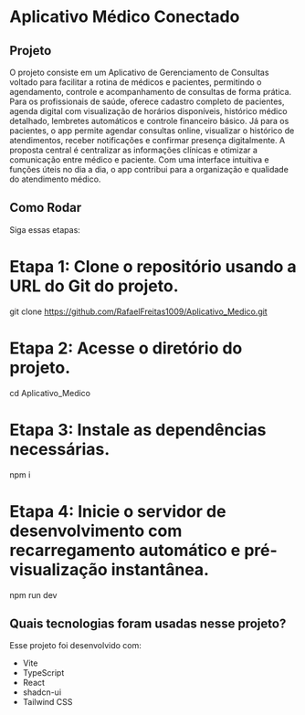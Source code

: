 # Aplicativo Médico Conectado

## Projeto

O projeto consiste em um Aplicativo de Gerenciamento de Consultas voltado para facilitar a rotina de médicos e pacientes, permitindo o agendamento, controle e acompanhamento de consultas de forma prática. Para os profissionais de saúde, oferece cadastro completo de pacientes, agenda digital com visualização de horários disponíveis, histórico médico detalhado, lembretes automáticos e controle financeiro básico. Já para os pacientes, o app permite agendar consultas online, visualizar o histórico de atendimentos, receber notificações e confirmar presença digitalmente. A proposta central é centralizar as informações clínicas e otimizar a comunicação entre médico e paciente. Com uma interface intuitiva e funções úteis no dia a dia, o app contribui para a organização e qualidade do atendimento médico.

## Como Rodar

Siga essas etapas:

# Etapa 1: Clone o repositório usando a URL do Git do projeto.
git clone https://github.com/RafaelFreitas1009/Aplicativo_Medico.git

# Etapa 2: Acesse o diretório do projeto.
cd Aplicativo_Medico

# Etapa 3: Instale as dependências necessárias.
npm i

# Etapa 4: Inicie o servidor de desenvolvimento com recarregamento automático e pré-visualização instantânea.
npm run dev

## Quais tecnologias foram usadas nesse projeto?
Esse projeto foi desenvolvido com:
- Vite
- TypeScript
- React
- shadcn-ui
- Tailwind CSS


